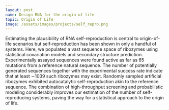 ```yaml
---
layout: post
name: Design RNA for the origin of life
topic: Origin of Life
image: /assets/images/projects/self_repro.png
---
```

Estimating the plausibility of RNA self-reproduction is central to
origin-of-life scenarios but self-reproduction has been shown in only a handful
of systems. Here, we populated a vast sequence space of ribozymes using
statistical covariation models and secondary structure prediction.
Experimentally assayed sequences were found active as far as 65 mutations from a
reference natural sequence. The number of potentially generated sequences
together with the experimental success rate indicate that at least ∼1039 such
ribozymes may exist. Randomly sampled artificial ribozymes exhibited
autocatalytic self-reproduction akin to the reference sequence. The combination
of high-throughput screening and probabilistic modeling considerably improves
our estimation of the number of self-reproducing systems, paving the way for a
statistical approach to the origin of life.
